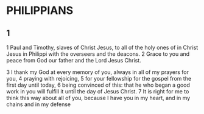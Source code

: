 # PHILIPPIANS

## 1

1 Paul and Timothy, slaves of Christ Jesus, to all of the holy ones of in Christ Jesus in Philippi with the overseers and the deacons. 2 Grace to you and peace from God our father and the Lord Jesus Christ.

3 I thank my God at every memory of you, always in all of my prayers for you, 4 praying with rejoicing, 5 for your fellowship for the gospel from the first day until today, 6 being convinced of this: that he who began a good work in you will fulfill it until the day of Jesus Christ. 7 It is right for me to think this way about all of you, because I have you in my heart, and in my chains and in my defense